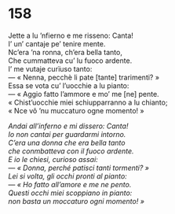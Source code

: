 # 158
  
Jette a lu ’nfierno e me risseno: Canta!  
I’ un’ cantaje pe’ tenire mente.  
Nc’era ’na ronna, ch’era bella tanto,  
Che cummatteva cu’ lu fuoco ardente.  
I’ me vutaje curïuso tanto:  
— « Nenna, pecchè li pate [tante] trarimenti? »  
Essa se vota cu’ l’uocchie a lu pianto:  
— « Aggio fatto l’ammore e mo’ me [ne] pente.  
« Chist’uocchie miei schiupparranno a lu chianto;  
« Nce vô ’nu muccaturo ogne momento! »

*Andai all’inferno e mi dissero: Canta!  
Io non cantai per guardarmi intorno.  
C’era una donna che era bella tanto  
che conmbatteva con il fuoco ardente.  
E io le chiesi, curioso assai:  
— « Donna, perché patisci tanti tormenti? »  
Lei si volta, gli occhi pronti al pianto:  
— « Ho fatto all’amore e me ne pento.  
Questi occhi miei scoppiano in pianto:  
non basta un moccaturo ogni momento! »*


